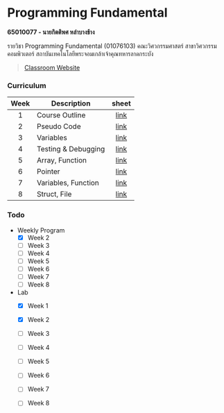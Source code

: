# Programming Fundamental

**65010077 - นายกิตติพศ หลำบางช้าง**

รายวิชา Programming Fundamental (01076103) คณะวิศวกรรมศาสตร์ สาขาวิศวกรรมคอมพิวเตอร์ สถาบันเทคโนโลยีพระจอมเกล้าเจ้าคุณทหารลาดกระบัง

> [Classroom Website](https://sites.google.com/kmitl.ac.th/programming-fundamental/home?pli=1&authuser=1)

### Curriculum
Week | Description | sheet
:----: | ---- | :----:
1 | Course Outline | [link](./sheet/week1.pdf)
2 | Pseudo Code | [link](./sheet/week2.pdf)
3 | Variables | [link](./sheet/week3.pdf)
4 | Testing & Debugging | [link](./sheet/week4.pdf)
5 | Array, Function | [link](./sheet/week5.pdf)
6 | Pointer | [link](./sheet/week6.pdf)
7 | Variables, Function | [link](./sheet/week7.pdf)
8 | Struct, File | [link](./sheet/week8.pdf)

### Todo
* Weekly Program
  - [x] Week 2  
  - [ ] Week 3
  - [ ] Week 4
  - [ ] Week 5
  - [ ] Week 6
  - [ ] Week 7
  - [ ] Week 8
* Lab
  - [x] Week 1
  - [x] Week 2  
  - [ ] Week 3
  - [ ] Week 4
  - [ ] Week 5
  - [ ] Week 6
  - [ ] Week 7
  - [ ] Week 8

